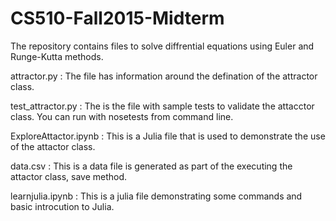 # CS510-Fall2015-Midterm
The repository contains files to solve diffrential equations using Euler and Runge-Kutta methods.

attractor.py : The file has information around the defination of the attractor class. 

test_attractor.py : The is the file with sample tests to validate the attacctor class. You can run with nosetests from command line.

ExploreAttactor.ipynb : This is a Julia file that is used to demonstrate the use of the attactor class.

data.csv : This is a data file is generated as part of the executing the attactor class, save method.

learnjulia.ipynb : This is a julia file demonstrating some commands and basic introcution to Julia.
